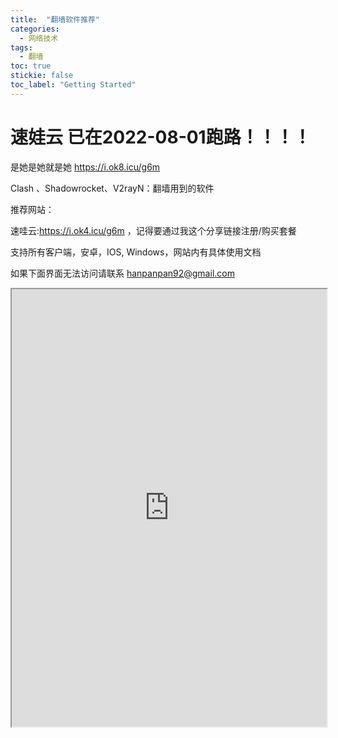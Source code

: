 ```yaml
---
title:  "翻墙软件推荐"
categories: 
  - 网络技术
tags:
  - 翻墙
toc: true
stickie: false
toc_label: "Getting Started"
---
```


# 速娃云 已在2022-08-01跑路！！！！

是她是她就是她 [https://i.ok8.icu/g6m ](https://i.ok8.icu/g6m) 

Clash 、Shadowrocket、V2rayN：翻墙用到的软件

推荐网站：

速哇云:https://i.ok4.icu/g6m ，记得要通过我这个分享链接注册/购买套餐

支持所有客户端，安卓，IOS, Windows，网站内有具体使用文档

如果下面界面无法访问请联系 hanpanpan92@gmail.com

<iframe src="https://suwav2ray.com/super_tools/"  style="width:100%;height:700px;"/>
